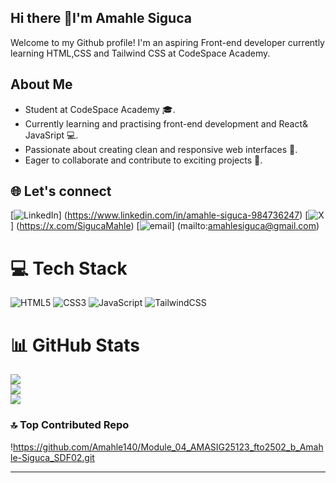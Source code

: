 ## Hi there 👋I'm Amahle Siguca

Welcome to my Github profile! I'm an aspiring Front-end developer currently learning HTML,CSS and Tailwind CSS at CodeSpace Academy.

## About Me

- Student at CodeSpace Academy 🎓.
- Currently learning and practising front-end development and React& JavaSript 💻.
- Passionate about creating clean and responsive web interfaces 🤖.
- Eager to collaborate and contribute to exciting projects 🤝.


## 🌐 Let's connect 
[![LinkedIn](https://img.shields.io/badge/LinkedIn-%230077B5.svg?logo=linkedin&logoColor=white)] (https://www.linkedin.com/in/amahle-siguca-984736247) [![X](https://img.shields.io/badge/X-black.svg?logo=X&logoColor=white)] (https://x.com/SigucaMahle)  [![email](https://img.shields.io/badge/Email-D14836?logo=gmail&logoColor=white)] (mailto:amahlesiguca@gmail.com) 

# 💻 Tech Stack

![HTML5](https://img.shields.io/badge/html5-%23E34F26.svg?style=for-the-badge&logo=html5&logoColor=white) ![CSS3](https://img.shields.io/badge/css3-%231572B6.svg?style=for-the-badge&logo=css3&logoColor=white) ![JavaScript](https://img.shields.io/badge/javascript-%23323330.svg?style=for-the-badge&logo=javascript&logoColor=%23F7DF1E) ![TailwindCSS](https://img.shields.io/badge/tailwindcss-%2338B2AC.svg?style=for-the-badge&logo=tailwind-css&logoColor=white)


# 📊 GitHub Stats

![](https://github-readme-stats.vercel.app/api?username=Amahle140&theme=dark&hide_border=false&include_all_commits=false&count_private=false)<br/>
![](https://nirzak-streak-stats.vercel.app/?user=Amahle140&theme=dark&hide_border=false)<br/>
![](https://github-readme-stats.vercel.app/api/top-langs/?username=Amahle140&theme=dark&hide_border=false&include_all_commits=false&count_private=false&layout=compact)

### 🔝 Top Contributed Repo

!https://github.com/Amahle140/Module_04_AMASIG25123_fto2502_b_Amahle-Siguca_SDF02.git


---

